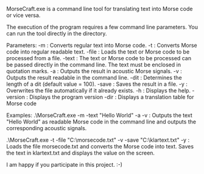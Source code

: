 MorseCraft.exe is a command line tool for translating text into Morse code or vice versa.

The execution of the program requires a few command line parameters. You can run the tool directly in the directory.


Parameters:
-m : Converts regular text into Morse code.
-t : Converts Morse code into regular readable text.
-file : Loads the text or Morse code to be processed from a file.
-text : The text or Morse code to be processed can be passed directly in the command line. The text must be enclosed in quotation marks.
-a : Outputs the result in acoustic Morse signals.
-v : Outputs the result readable in the command line.
-dit : Determines the length of a dit (default value = 100).
-save : Saves the result in a file.
-y : Overwrites the file automatically if it already exists.
-h : Displays the help.
-version : Displays the program version
-dir : Displays a translation table for Morse code

Examples:
.\MorseCraft.exe -m -text "Hello World" -a -v : Outputs the text "Hello World" as readable Morse code in the command line and outputs the corresponding acoustic signals.

.\MorseCraft.exe -t -file "C:\morsecode.txt" -v -save "C:\klartext.txt" -y : Loads the file morsecode.txt and converts the Morse code into text. Saves the text in klartext.txt and displays the value on the screen.

I am happy if you participate in this project. :-)
